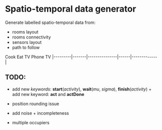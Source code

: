 # Spatio-temporal data generator

Generate labelled spatio-temporal data from:

* rooms layout
* rooms connectivity
* sensors layout
* path to follow

 Cook      Eat     TV              Phone  TV
|---------|-------|---------------|------|-------------|

## TODO:

* add new *keywords*: **start**(*activity*), **wait**(*mu*, *sigma*), **finish**(*activity*) + add new keyword: **act** and **actDone**


* position rounding issue
* add noise + incompleteness
* multiple occupiers


